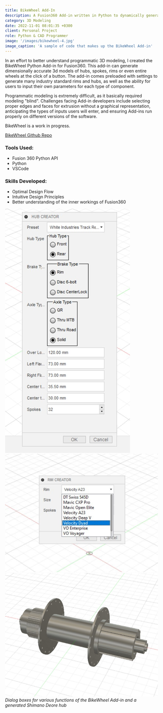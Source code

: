 ```yaml
---
title: BikeWheel Add-In
description: A Fusion360 Add-in written in Python to dynamically generate 3D models of bicycle wheels, spokes, hubs, or rims according to a set of user inputs
category: 3D Modeling
date: 2022-11-01 08:01:35 +0300
client: Personal Project
role: Python & CAD Programmer
image: '/images/bikewheel-4.jpg'
image_caption: 'A sample of code that makes up the BikeWheel Add-in'
---
```


In an effort to better understand programmatic 3D modeling, I created the BikeWheel Python Add-in for Fusion360. This add-in can generate dimensionally accurate 3d models of hubs, spokes, rims or even entire wheels at the click of a button. The add-in comes preloaded with settings to generate many industry standard rims and hubs, as well as the ability for users to input their own parameters for each type of component.

Programmatic modeling is extremely difficult, as it basically required modeling "blind". Challenges facing Add-in developers include selecting proper edges and faces for extrusion without a graphical representation, anticipating the types of inputs users will enter, and ensuring Add-ins run properly on different versions of the software.

BikeWheel is a work in progress.

[BikeWheel Github Repo](https://github.com/rjpeterson/LearnFusion360API/tree/main/AddIns/BikeWheel)

### Tools Used:
* Fusion 360 Python API
* Python
* VSCode

### Skills Developed:
* Optimal Design Flow
* Intuitive Design Principles
* Better understanding of the inner workings of Fusion360

<div class="gallery-box">
  <div class="gallery">
    <img src="/images/bikewheel-2.jpg" loading="lazy" alt="Fusion360 dialog box for BikeWheel Hub Creator">
    <div>
      <img src="/images/bikewheel-3.jpg" loading="lazy" alt="Fusion360 dialog box for BikeWheel Rim Creator">
      <img src="/images/bikewheel-1.jpg" loading="lazy" alt="A Shimano Deore hub model generated by BikeWheel">
    </div>
  </div>
  <em>Dialog boxes for various functions of the BikeWheel Add-in and a generated Shimano Deore hub</em>
</div>
